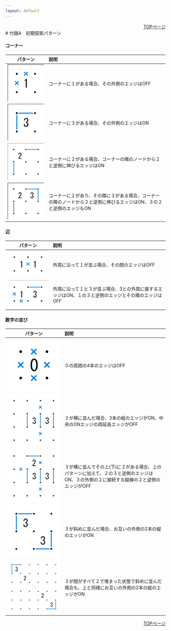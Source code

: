 ```yaml
---
layout: default
---
```


<div style="text-align: right;">
<a href="./index.html">TOPページ</a>
</div>
# 付録A　初期探索パターン

#### コーナー

|パターン|説明|
|:----:|:---|
|![](pattern/init/corner1.png)|コーナーに１がある場合、その外側のエッジはOFF|
|![](pattern/init/corner3.png)|コーナーに３がある場合、その外側のエッジはON|
|![](pattern/init/corner2.png)|コーナーに２がある場合、コーナーの隣のノードから２と逆側に伸びるエッジはON|
|![](pattern/init/corner23.png)|コーナーに２があり、その隣に３がある場合、コーナーの隣のノードから２と逆側に伸びるエッジはON、３の２と逆側のエッジもON|

#### 辺

|パターン|説明|
|:----:|:---|
|![](pattern/init/border11.png)|外周に沿って１が並ぶ場合、その間のエッジはOFF|
|![](pattern/init/border13.png)|外周に沿って１と３が並ぶ場合、3との外周に接するエッジはON、１の３と逆側のエッジとその隣のエッジはOFF|

#### 数字の並び

|パターン|説明|
|:----:|:---|
|![](pattern/init/init0.png)|０の周囲の4本のエッジはOFF|
|![](pattern/init/init33.png)|３が横に並んだ場合、3本の縦のエッジがON、中央のONエッジの両延長エッジがOFF|
|![](pattern/init/init332.png)|３が横に並んでその上(下)に２がある場合、上のパターンに加えて、２の３と逆側のエッジはON、３の外側の２に接続する縦線の２と逆側のエッジがOFF|
|![](pattern/init/init33D.png)|３が斜めに並んだ場合、お互いの外側の2本の縦のエッジがON|
|![](pattern/init/init323D.png)|３が間がすべて２で埋まった状態で斜めに並んだ場合も、上と同様にお互いの外側の2本の縦のエッジがON|


<div style="text-align: right;">
<a href="./index.html">TOPページ</a>
</div>



